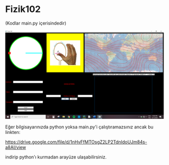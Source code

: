 # Fizik102
(Kodlar main.py içerisindedir)

![alt text](https://github.com/UMUT-hue/Fizik102/blob/master/images/Screenshot%20(64).png)

Eğer bilgisayarınızda python yoksa main.py'i çalıştıramazsınız ancak bu linkten:

https://drive.google.com/file/d/1nHvFfMTOsgZ2LP2TdnIdoUJm84s-a8AI/view

indirip python'ı kurmadan arayüze ulaşabilirsiniz.

